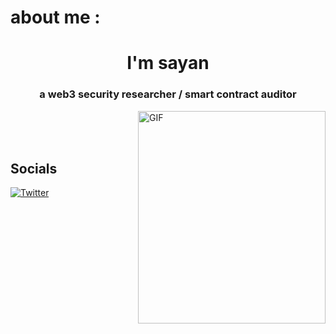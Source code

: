 # about me :



<h1 align="center">I'm sayan</h1>
<h3 align="center">a web3 security researcher / smart contract auditor</h3>

<img align="right" alt="GIF" src="https://media.tenor.com/0ygiqFaX-ssAAAAM/bongo-cat-typing.gif" width="300px" height="340"  />

<br>
<br> 
<br/>  


## Socials
[![Twitter](https://img.shields.io/badge/Twitter-%231DA1F2.svg?logo=Twitter&logoColor=white)](https://twitter.com/sayan_011) 







